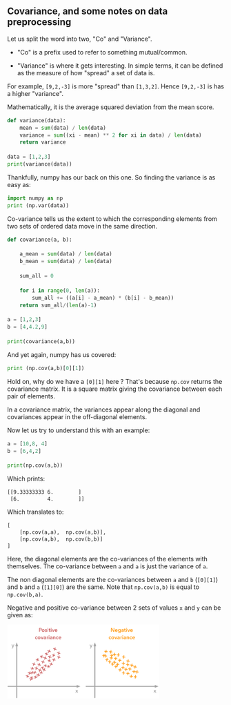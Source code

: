 ## Covariance, and some notes on data preprocessing

Let us split the word into two, "Co" and "Variance".

* "Co" is a prefix used to refer to something mutual/common. 

* "Variance" is where it gets interesting. In simple terms, it can be defined as the measure of how "spread" a set of data is. 

For example, `[9,2,-3]` is more "spread" than `[1,3,2]`. Hence `[9,2,-3]` is has a higher "variance". 

Mathematically, it is the average squared deviation from the mean score.

```python
def variance(data):
    mean = sum(data) / len(data)
    variance = sum((xi - mean) ** 2 for xi in data) / len(data)
    return variance 

data = [1,2,3]
print(variance(data))
```

Thankfully, numpy has our back on this one. So finding the variance is as easy as: 

```python
import numpy as np
print (np.var(data))
```

Co-variance tells us the extent to which the corresponding elements from two sets of ordered data move in the same direction.

```python 
def covariance(a, b):

    a_mean = sum(data) / len(data)
    b_mean = sum(data) / len(data)

    sum_all = 0

    for i in range(0, len(a)):
        sum_all += ((a[i] - a_mean) * (b[i] - b_mean))
    return sum_all/(len(a)-1)

a = [1,2,3]
b = [4,4.2,9]

print(covariance(a,b))
```

And yet again, numpy has us covered:

```python
print (np.cov(a,b)[0][1])
```

Hold on, why do we have a `[0][1]` here ? That's because `np.cov` returns the covariance matrix. It is a square matrix giving the covariance between each pair of elements. 

In a covariance matrix, the variances appear along the diagonal and covariances appear in the off-diagonal elements.

Now let us try to understand this with an example:

```python
a = [10,8, 4]
b = [6,4,2]

print(np.cov(a,b))
```

Which prints:

```
[[9.33333333 6.        ]
 [6.         4.        ]]
```

Which translates to:

```
[
    [np.cov(a,a),  np.cov(a,b)],
    [np.cov(a,b),  np.cov(b,b)]
]
```
Here, the diagonal elements are the co-variances of the elements with themselves. The co-variance between `a` and `a` is just the variance of `a`. 

The non diagonal elements are the co-variances between `a` and `b` (`[0][1]`) and `b` and `a` (`[1][0]`) are the same. Note that `np.cov(a,b)` is equal to `np.cov(b,a)`. 

Negative and positive co-variance between 2 sets of values `x` and `y` can be given as:

<img src = "images/negative-and-positive-covariance.png" width = "70%">
